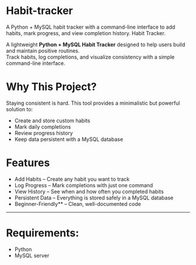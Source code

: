 # Habit-tracker
A Python + MySQL habit tracker with a command-line interface to add habits, mark progress, and view completion history.
Habit Tracker.

A lightweight **Python + MySQL Habit Tracker** designed to help users build and maintain positive routines.  
Track habits, log completions, and visualize consistency with a simple command-line interface.  

 # Why This Project?
Staying consistent is hard. This tool provides a minimalistic but powerful solution to:
- Create and store custom habits
- Mark daily completions
- Review progress history
- Keep data persistent with a MySQL database

#  Features
-  Add Habits – Create any habit you want to track  
- Log Progress – Mark completions with just one command  
- View History – See when and how often you completed habits  
- Persistent Data – Everything is stored safely in a MySQL database  
- Beginner-Friendly** – Clean, well-documented code  

---

# Requirements:
- Python 
- MySQL server 


